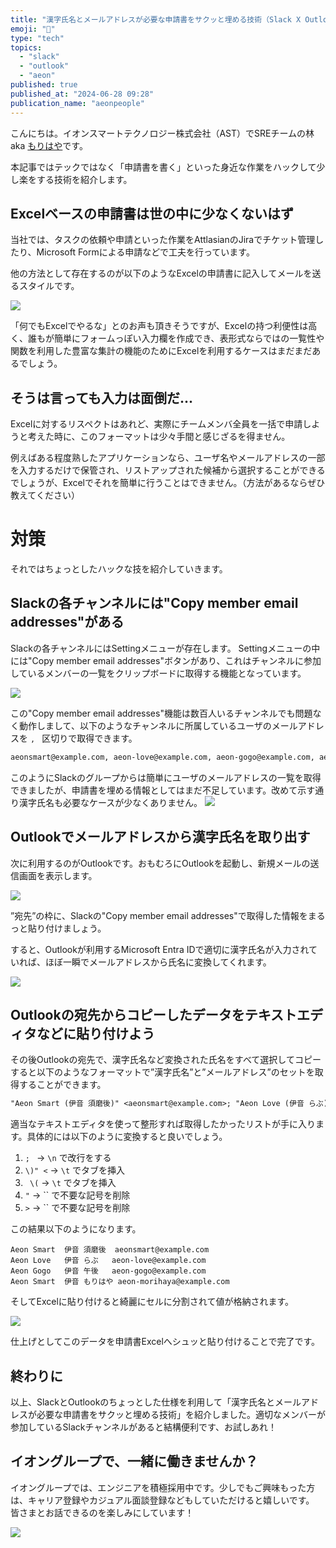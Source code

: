 ```yaml
---
title: "漢字氏名とメールアドレスが必要な申請書をサクッと埋める技術（Slack X Outlook)"
emoji: "🧾"
type: "tech"
topics:
  - "slack"
  - "outlook"
  - "aeon"
published: true
published_at: "2024-06-28 09:28"
publication_name: "aeonpeople"
---
```


こんにちは。イオンスマートテクノロジー株式会社（AST）でSREチームの林 aka [もりはや](https://twitter.com/morihaya55)です。

本記事ではテックではなく「申請書を書く」といった身近な作業をハックして少し楽をする技術を紹介します。

## Excelベースの申請書は世の中に少なくないはず

当社では、タスクの依頼や申請といった作業をAttlasianのJiraでチケット管理したり、Microsoft Formによる申請などで工夫を行っています。

他の方法として存在するのが以下のようなExcelの申請書に記入してメールを送るスタイルです。

![](https://storage.googleapis.com/zenn-user-upload/04ff3949bcfc-20240628.png)

「何でもExcelでやるな」とのお声も頂きそうですが、Excelの持つ利便性は高く、誰もが簡単にフォームっぽい入力欄を作成でき、表形式ならではの一覧性や関数を利用した豊富な集計の機能のためにExcelを利用するケースはまだまだあるでしょう。

## そうは言っても入力は面倒だ...
Excelに対するリスペクトはあれど、実際にチームメンバ全員を一括で申請しようと考えた時に、このフォーマットは少々手間と感じざるを得ません。

例えばある程度熟したアプリケーションなら、ユーザ名やメールアドレスの一部を入力するだけで保管され、リストアップされた候補から選択することができるでしょうが、Excelでそれを簡単に行うことはできません。（方法があるならぜひ教えてください）

# 対策

それではちょっとしたハックな技を紹介していきます。

## Slackの各チャンネルには"Copy member email addresses"がある
Slackの各チャンネルにはSettingメニューが存在します。
Settingメニューの中には"Copy member email addresses"ボタンがあり、これはチャンネルに参加しているメンバーの一覧をクリップボードに取得する機能となっています。

![](https://storage.googleapis.com/zenn-user-upload/79c9a00a5b89-20240628.png)


この"Copy member email addresses"機能は数百人いるチャンネルでも問題なく動作しまして、以下のようなチャンネルに所属しているユーザのメールアドレスを `, ` 区切りで取得できます。

```txt
aeonsmart@example.com, aeon-love@example.com, aeon-gogo@example.com, aeon-morihaya@example.com
```

このようにSlackのグループからは簡単にユーザのメールアドレスの一覧を取得できましたが、申請書を埋める情報としてはまだ不足しています。改めて示す通り漢字氏名も必要なケースが少なくありません。
![](https://storage.googleapis.com/zenn-user-upload/2f80dc3ae9fb-20240628.png)

## Outlookでメールアドレスから漢字氏名を取り出す

次に利用するのがOutlookです。おもむろにOutlookを起動し、新規メールの送信画面を表示します。

![](https://storage.googleapis.com/zenn-user-upload/455254043bcd-20240628.png)

”宛先”の枠に、Slackの"Copy member email addresses"で取得した情報をまるっと貼り付けましょう。

すると、Outlookが利用するMicrosoft Entra IDで適切に漢字氏名が入力されていれば、ほぼ一瞬でメールアドレスから氏名に変換してくれます。

![](https://storage.googleapis.com/zenn-user-upload/29acfd0f7afd-20240628.png)


## Outlookの宛先からコピーしたデータをテキストエディタなどに貼り付けよう
その後Outlookの宛先で、漢字氏名など変換された氏名をすべて選択してコピーすると以下のようなフォーマットで”漢字氏名”と”メールアドレス”のセットを取得することができます。

```txt
"Aeon Smart (伊音 須磨後)" <aeonsmart@example.com>; "Aeon Love (伊音 らぶ)" <aeon-love@example.com>; "Aeon Gogo (伊音 午後)" <aeon-gogo@example.com>; "Aeon Smart (伊音 もりはや)" <aeon-morihaya@example.com>
```

適当なテキストエディタを使って整形すれば取得したかったリストが手に入ります。具体的には以下のように変換すると良いでしょう。

1. `; ` -> `\n` で改行をする
2. `\)" <` -> `\t` でタブを挿入
3. ` \(` ->  `\t` でタブを挿入
4. `"` -> `` で不要な記号を削除
5. `>` -> `` で不要な記号を削除

この結果以下のようになります。

```
Aeon Smart	伊音 須磨後	aeonsmart@example.com
Aeon Love	伊音 らぶ	aeon-love@example.com
Aeon Gogo	伊音 午後	aeon-gogo@example.com
Aeon Smart	伊音 もりはや	aeon-morihaya@example.com
```

そしてExcelに貼り付けると綺麗にセルに分割されて値が格納されます。

![](https://storage.googleapis.com/zenn-user-upload/d7ed25b2916b-20240628.png)

仕上げとしてこのデータを申請書Excelへシュッと貼り付けることで完了です。

## 終わりに

以上、SlackとOutlookのちょっとした仕様を利用して「漢字氏名とメールアドレスが必要な申請書をサクッと埋める技術」を紹介しました。適切なメンバーが参加しているSlackチャンネルがあると結構便利です、お試しあれ！

## イオングループで、一緒に働きませんか？

イオングループでは、エンジニアを積極採用中です。少しでもご興味もった方は、キャリア登録やカジュアル面談登録などもしていただけると嬉しいです。
皆さまとお話できるのを楽しみにしています！

[![](https://storage.googleapis.com/techhire-prd-assets/AEON/ATH_engineer_Zenn%E3%83%8F%E3%82%99%E3%83%8A%E3%83%BC.png)](https://engineer-recuruiting.aeon.info/)